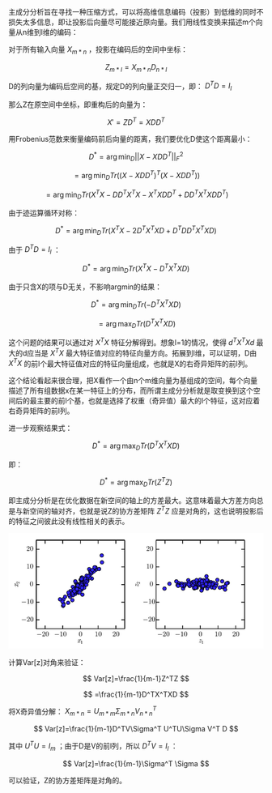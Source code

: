 主成分分析旨在寻找一种压缩方式，可以将高维信息编码（投影）到低维的同时不损失太多信息，即让投影后向量尽可能接近原向量。我们用线性变换来描述m个向量从n维到l维的编码：

对于所有输入向量 $X_{m* n}$ ，投影在编码后的空间中坐标：


$$
Z_{m*l}=X_{m*n}D_{n*l}
$$


D的列向量为编码后空间的基，规定D的列向量正交归一，即： $D^TD=I_l$ 

那么Z在原空间中坐标，即重构后的向量为：


$$
X'=ZD^T=XDD^T
$$


用Frobenius范数来衡量编码前后向量的距离，我们要优化D使这个距离最小：

$$
D^*=\arg\min_D ||X-XDD^T||_F^2
$$

$$
=\arg\min_D Tr((X-XDD^T)^T(X-XDD^T))
$$

$$
=\arg\min_D Tr(X^TX-DD^TX^TX-X^TXDD^T+DD^TX^TXDD^T)
$$



由于迹运算循环对称：

$$
D^*=\arg\min_D Tr(X^TX-2D^TX^TXD+D^TDD^TX^TXD)
$$


由于 $D^TD=I_l$ ：

$$
D^*=\arg\min_D Tr(X^TX-D^TX^TXD)
$$


由于只含X的项与D无关，不影响argmin的结果：

$$
D^*=\arg\min_D Tr(-D^TX^TXD)
$$

$$
=\arg\max_D Tr(D^TX^TXD)
$$



这个问题的结果可以通过对 $X^TX$ 特征分解得到。想象l=1的情况，使得 $d^TX^TXd$ 最大的d应当是 $X^TX$ 最大特征值对应的特征向量方向。拓展到l维，可以证明，D由 $X^TX$ 的前l个最大特征值对应的特征向量组成，也就是X的右奇异矩阵的前l列。

这个结论看起来很合理，把X看作一个由n个m维向量为基组成的空间，每个向量描述了所有组数据x在某一特征上的分布，而所谓主成分分析就是取变换到这个空间后的最主要的前l个基，也就是选择了权重（奇异值）最大的l个特征，这对应着右奇异矩阵的前l列。

进一步观察结果式：


$$
D^*=\arg\max_D Tr(D^TX^TXD)
$$


即：

$$
D^*=\arg\max_D Tr(Z^TZ)
$$


 即主成分分析是在优化数据在新空间的轴上的方差最大。这意味着最大方差方向总是与新空间的轴对齐，也就是说Z的协方差矩阵 $Z^TZ$ 应是对角的，这也说明投影后的特征之间彼此没有线性相关的表示。

![image-20250912092113955](./image-20250912092113955.png)

计算Var[z]对角来验证：


$$
Var[z]=\frac{1}{m-1}Z^TZ
$$

$$
=\frac{1}{m-1}D^TX^TXD
$$



将X奇异值分解： $X_{m* n}=U_{m* m}\Sigma_{m* n} V^T_{n* n}$ 

$$
Var[z]=\frac{1}{m-1}D^TV\Sigma^T U^TU\Sigma V^T D
$$


其中 $U^TU=I_m$ ；由于D是V的前l列，所以 $D^TV=I_l$ ：

$$
Var[z]=\frac{1}{m-1}\Sigma^T \Sigma
$$


可以验证，Z的协方差矩阵是对角的。



